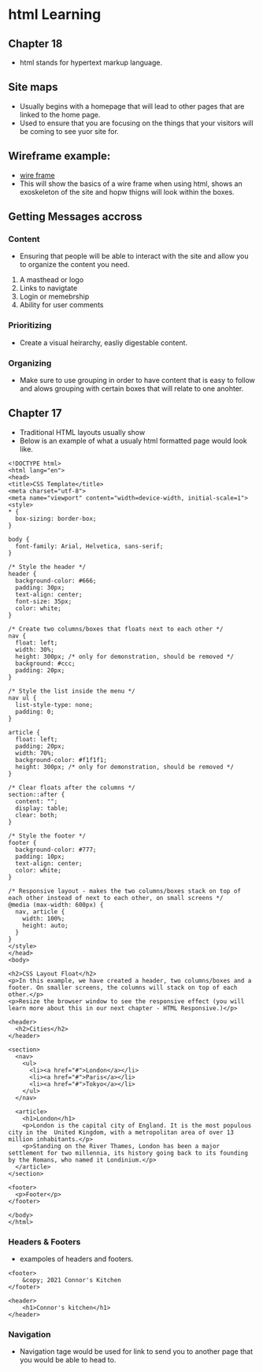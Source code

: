 # html Learning
## Chapter 18
- html stands for hypertext markup language. 

## Site maps
- Usually begins with a homepage that will lead to other pages that are linked to the home page. 
- Used to ensure that you are focusing on the things that your visitors will be coming to see yuor site for. 

## Wireframe example: 
- [wire frame](https://www.codementor.io/@nicolesaidy/getting-started-with-wireframes-du107vuh7)
- This will show the basics of a wire frame when using html, shows an exoskeleton of the site and hopw thigns will look within the boxes. 

## Getting Messages accross
### Content
-  Ensuring that people will be able to interact with the site and allow you to organize the content you need. 
1. A masthead or logo
2. Links to navigtate 
3. Login or memebrship
4. Ability for user comments

### Prioritizing
- Create a visual heirarchy, easliy digestable content.

### Organizing
- Make sure to use grouping in order to have content that is easy to follow and alows grouping with certain boxes that will relate to one anohter. 

## Chapter 17
- Traditional HTML layouts usually show 
- Below is an example of what a usualy html formatted page would look like. 

```
<!DOCTYPE html>
<html lang="en">
<head>
<title>CSS Template</title>
<meta charset="utf-8">
<meta name="viewport" content="width=device-width, initial-scale=1">
<style>
* {
  box-sizing: border-box;
}

body {
  font-family: Arial, Helvetica, sans-serif;
}

/* Style the header */
header {
  background-color: #666;
  padding: 30px;
  text-align: center;
  font-size: 35px;
  color: white;
}

/* Create two columns/boxes that floats next to each other */
nav {
  float: left;
  width: 30%;
  height: 300px; /* only for demonstration, should be removed */
  background: #ccc;
  padding: 20px;
}

/* Style the list inside the menu */
nav ul {
  list-style-type: none;
  padding: 0;
}

article {
  float: left;
  padding: 20px;
  width: 70%;
  background-color: #f1f1f1;
  height: 300px; /* only for demonstration, should be removed */
}

/* Clear floats after the columns */
section::after {
  content: "";
  display: table;
  clear: both;
}

/* Style the footer */
footer {
  background-color: #777;
  padding: 10px;
  text-align: center;
  color: white;
}

/* Responsive layout - makes the two columns/boxes stack on top of each other instead of next to each other, on small screens */
@media (max-width: 600px) {
  nav, article {
    width: 100%;
    height: auto;
  }
}
</style>
</head>
<body>

<h2>CSS Layout Float</h2>
<p>In this example, we have created a header, two columns/boxes and a footer. On smaller screens, the columns will stack on top of each other.</p>
<p>Resize the browser window to see the responsive effect (you will learn more about this in our next chapter - HTML Responsive.)</p>

<header>
  <h2>Cities</h2>
</header>

<section>
  <nav>
    <ul>
      <li><a href="#">London</a></li>
      <li><a href="#">Paris</a></li>
      <li><a href="#">Tokyo</a></li>
    </ul>
  </nav>
  
  <article>
    <h1>London</h1>
    <p>London is the capital city of England. It is the most populous city in the  United Kingdom, with a metropolitan area of over 13 million inhabitants.</p>
    <p>Standing on the River Thames, London has been a major settlement for two millennia, its history going back to its founding by the Romans, who named it Londinium.</p>
  </article>
</section>

<footer>
  <p>Footer</p>
</footer>

</body>
</html>
```
### Headers & Footers
- exampoles of headers and footers. 
``` 
<footer>
    &copy; 2021 Connor's Kitchen
</footer>
``` 
```
<header> 
    <h1>Connor's kitchen</h1>
</header>
```
### Navigation 
- Navigation tage would be used for link to send you to another page that you would be able to head to. 
